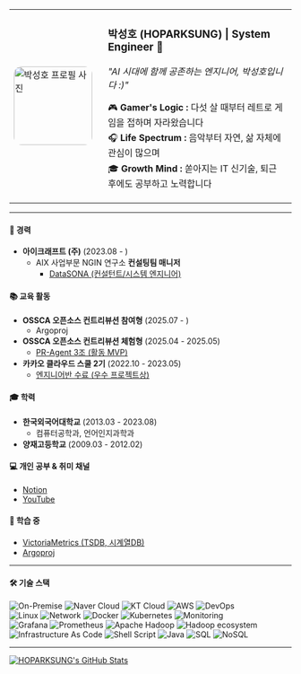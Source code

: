 <table>
  <tr>
    <td valign="middle" width="140">
      <img src="https://github.com/user-attachments/assets/bec1e4d0-1fa4-4ea7-9a90-a969da98b922" alt="박성호 프로필 사진" width="140" style="border-radius: 10%; display: block;"/>
    </td>
    <td valign="middle" style="padding-left: 20px;">
      <h3><strong>박성호 (HOPARKSUNG)</strong> | System Engineer 🚀</h3>
      <p><i>"AI 시대에 함께 공존하는 엔지니어, 박성호입니다 :)"</i></p>
      <ul style="list-style-type: none; padding-left: 0; margin-top: 10px; line-height: 1.7;">
        <li>🎮 <strong>Gamer's Logic :</strong> 다섯 살 때부터 레트로 게임을 접하며 자라왔습니다</li>
        <li>🎧 <strong>Life Spectrum :</strong> 음악부터 자연, 삶 자체에 관심이 많으며</li>
        <li>🎓 <strong>Growth Mind :</strong> 쏟아지는 IT 신기술, 퇴근 후에도 공부하고 노력합니다</li>
      </ul>
      </td>
  </tr>
</table>

---

#### 🚀 경력
* **아이크래프트 (주)** (2023.08 - )
    * AIX 사업부문 NGIN 연구소 **컨설팅팀 매니저**
      * [DataSONA (컨설턴트/시스템 엔지니어)](https://datasona.co.kr/)

#### 📚 교육 활동
* **OSSCA 오픈소스 컨트리뷰션 참여형** (2025.07 - )
    * Argoproj
* **OSSCA 오픈소스 컨트리뷰션 체험형** (2025.04 - 2025.05)
    * [PR-Agent 3조 (활동 MVP)](https://sunghothegamebird.notion.site/PR-Agnet-3-sPRinter-1d92ec95ce928080a5abeb2e03b5247d?pvs=4)
* **카카오 클라우드 스쿨 2기** (2022.10 - 2023.05)
    * [엔지니어반 수료 (우수 프로젝트상)](https://youtu.be/ISuKO2eexTE?si=ocwQi6TiFlOOOdiL)

#### 🎓 학력
* **한국외국어대학교** (2013.03 - 2023.08)
  * 컴퓨터공학과, 언어인지과학과
* **양재고등학교** (2009.03 - 2012.02)

#### 💻 개인 공부 & 취미 채널
* [Notion](https://sunghothegamebird.notion.site/33c89efcaea5408190aa630c883f1347?pvs=4)
* [YouTube](https://www.youtube.com/@sunghothegamebird)

#### 🌱 학습 중
* [VictoriaMetrics (TSDB, 시계열DB) ](https://github.com/VictoriaMetrics/VictoriaMetrics)
* [Argoproj](https://github.com/argoproj/argoproj)

---

#### 🛠️ 기술 스택
<p align="left">
  <img src="https://img.shields.io/badge/On--Premise-333333?style=for-the-badge&logo=serverfault&logoColor=white" alt="On-Premise">
  <img src="https://img.shields.io/badge/Naver%20Cloud-03C75A?style=for-the-badge&logo=naver&logoColor=white" alt="Naver Cloud">
  <img src="https://img.shields.io/badge/KT%20Cloud-ED1C24?style=for-the-badge&logo=kt&logoColor=white" alt="KT Cloud">
  <img src="https://img.shields.io/badge/AWS-232F3E?style=for-the-badge&logo=amazonaws&logoColor=white" alt="AWS">
  <img src="https://img.shields.io/badge/DevOps-5A6772?style=for-the-badge&logo=azuredevops&logoColor=white" alt="DevOps">
  <br>
  <img src="https://img.shields.io/badge/Linux-FCC624?style=for-the-badge&logo=linux&logoColor=black" alt="Linux">
  <img src="https://img.shields.io/badge/Network-4E83C3?style=for-the-badge&logo=serverfault&logoColor=white" alt="Network">
  <img src="https://img.shields.io/badge/Docker-2496ED?style=for-the-badge&logo=docker&logoColor=white" alt="Docker">
  <img src="https://img.shields.io/badge/Kubernetes-326CE5?style=for-the-badge&logo=kubernetes&logoColor=white" alt="Kubernetes">
  <img src="https://img.shields.io/badge/Monitoring-7E4F98?style=for-the-badge&logo=looker&logoColor=white" alt="Monitoring">
  <br>
  <img src="https://img.shields.io/badge/Grafana-F46800?style=for-the-badge&logo=grafana&logoColor=white" alt="Grafana">
  <img src="https://img.shields.io/badge/Prometheus-E6522C?style=for-the-badge&logo=prometheus&logoColor=white" alt="Prometheus">
  <img src="https://img.shields.io/badge/Apache%20Hadoop-66CCFF?style=for-the-badge&logo=apachehadoop&logoColor=black" alt="Apache Hadoop">
  <img src="https://img.shields.io/badge/Hadoop%20Ecosystem-FFD700?style=for-the-badge&logo=apache&logoColor=black" alt="Hadoop ecosystem">
  <br>
  <img src="https://img.shields.io/badge/Infrastructure%20As%20Code-CB171E?style=for-the-badge&logo=yaml&logoColor=white" alt="Infrastructure As Code">
  <img src="https://img.shields.io/badge/Shell%20Script-4EAA25?style=for-the-badge&logo=gnubash&logoColor=white" alt="Shell Script">
  <img src="https://img.shields.io/badge/Java-ED8B00?style=for-the-badge&logo=openjdk&logoColor=white" alt="Java">
  <img src="https://img.shields.io/badge/SQL-003545?style=for-the-badge&logo=mariadb&logoColor=white" alt="SQL">
  <img src="https://img.shields.io/badge/NoSQL-4EA94B?style=for-the-badge&logo=mongodb&logoColor=white" alt="NoSQL">
</p>

---

[![HOPARKSUNG's GitHub Stats](https://github-readme-stats.vercel.app/api?username=HOPARKSUNG&show_icons=true&theme=radical&count_private=true&include_all_commits=true&hide_rank=true)](https://github.com/anuraghazra/github-readme-stats)
